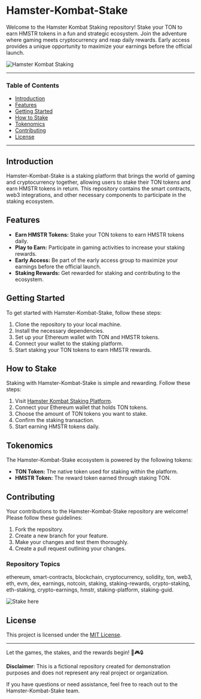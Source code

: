 # Hamster-Kombat-Stake

Welcome to the Hamster Kombat Staking repository! Stake your TON to earn HMSTR tokens in a fun and strategic ecosystem. Join the adventure where gaming meets cryptocurrency and reap daily rewards. Early access provides a unique opportunity to maximize your earnings before the official launch.

![Hamster Kombat Staking](https://path_to_your_image.png)

---

### Table of Contents

- [Introduction](#introduction)
- [Features](#features)
- [Getting Started](#getting-started)
- [How to Stake](#how-to-stake)
- [Tokenomics](#tokenomics)
- [Contributing](#contributing)
- [License](#license)

---

## Introduction

Hamster-Kombat-Stake is a staking platform that brings the world of gaming and cryptocurrency together, allowing users to stake their TON tokens and earn HMSTR tokens in return. This repository contains the smart contracts, web3 integrations, and other necessary components to participate in the staking ecosystem.

## Features

- **Earn HMSTR Tokens:** Stake your TON tokens to earn HMSTR tokens daily.
- **Play to Earn:** Participate in gaming activities to increase your staking rewards.
- **Early Access:** Be part of the early access group to maximize your earnings before the official launch.
- **Staking Rewards:** Get rewarded for staking and contributing to the ecosystem.

## Getting Started

To get started with Hamster-Kombat-Stake, follow these steps:

1. Clone the repository to your local machine.
2. Install the necessary dependencies.
3. Set up your Ethereum wallet with TON and HMSTR tokens.
4. Connect your wallet to the staking platform.
5. Start staking your TON tokens to earn HMSTR rewards.

## How to Stake

Staking with Hamster-Kombat-Stake is simple and rewarding. Follow these steps:

1. Visit [Hamster Kombat Staking Platform](https://hamsterkombat.meme).
2. Connect your Ethereum wallet that holds TON tokens.
3. Choose the amount of TON tokens you want to stake.
4. Confirm the staking transaction.
5. Start earning HMSTR tokens daily.

## Tokenomics

The Hamster-Kombat-Stake ecosystem is powered by the following tokens:

- **TON Token:** The native token used for staking within the platform.
- **HMSTR Token:** The reward token earned through staking TON.

## Contributing

Your contributions to the Hamster-Kombat-Stake repository are welcome! Please follow these guidelines:

1. Fork the repository.
2. Create a new branch for your feature.
3. Make your changes and test them thoroughly.
4. Create a pull request outlining your changes.

### Repository Topics

ethereum, smart-contracts, blockchain, cryptocurrency, solidity, ton, web3, eth, evm, dex, earnings, notcoin, staking, staking-rewards, crypto-staking, eth-staking, crypto-earnings, hmstr, staking-platform, staking-guid.

![Stake here](https://img.shields.io/badge/Stake%20here-https%3A%2F%2Fhamsterkombat.meme-blue)

## License

This project is licensed under the [MIT License](LICENSE).

---

Let the games, the stakes, and the rewards begin! 🚀🎮🔒

**Disclaimer**: This is a fictional repository created for demonstration purposes and does not represent any real project or organization.

If you have questions or need assistance, feel free to reach out to the Hamster-Kombat-Stake team.